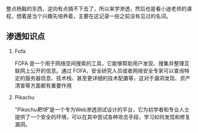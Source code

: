 整点杨戬的东西，逆向有点搞不下去了，所以来学渗透，然后也是看小迪老师的课程，想着是当个兴趣先培养着，主要在这记录一些之前没有见过的名词。

## 渗透知识点

1. Fofa

   FOFA 是一个用于网络空间搜索的工具，它能够帮助用户发现、搜集并整理互联网上公开的信息。通过 FOFA，安全研究人员或者网络安全专家可以查询特定的服务器信息、技术栈、甚至更详细的技术配置等，这对于漏洞发现、资产清查等方面都有重要作用

2. Pikachu

   "*Pikachu靶场*"是一个专为Web渗透测试设计的平台，它为初学者和专业人士提供了一个安全的环境，可以在其中尝试各种攻击手段，学习如何发现和修复漏洞。

   